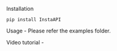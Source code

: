 Installation
    
    pip install InstaAPI
    
Usage - Please refer the examples folder.

Video tutorial - 
